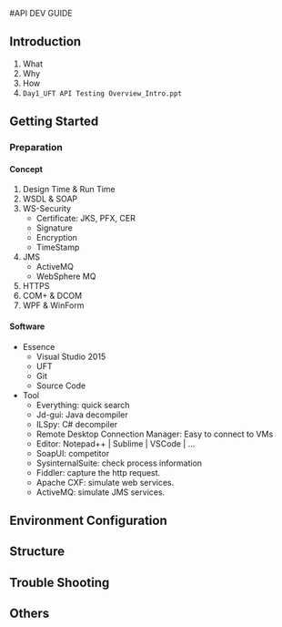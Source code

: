#API DEV GUIDE

## Introduction
1. What
2. Why
3. How
4. `Day1_UFT API Testing Overview_Intro.ppt`

## Getting Started
### Preparation
#### Concept
1. Design Time & Run Time
2. WSDL & SOAP
3. WS-Security
    * Certificate: JKS, PFX, CER
    * Signature
    * Encryption
    * TimeStamp
4. JMS
    * ActiveMQ
    * WebSphere MQ
5. HTTPS
6. COM+ & DCOM
7. WPF & WinForm
#### Software
* Essence
    * Visual Studio 2015
    * UFT
    * Git
    * Source Code
* Tool
    * Everything: quick search
    * Jd-gui: Java decompiler
    * ILSpy: C# decompiler
    * Remote Desktop Connection Manager: Easy to connect to VMs
    * Editor: Notepad++ | Sublime | VSCode | ...
    * SoapUI: competitor
    * SysinternalSuite: check process information
    * Fiddler: capture the http request.
    * Apache CXF: simulate web services.
    * ActiveMQ: simulate JMS services.


## Environment Configuration

## Structure

## Trouble Shooting

## Others
